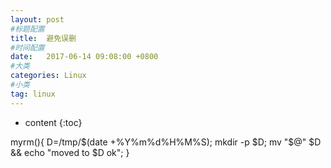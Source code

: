 ```yaml
---
layout: post
#标题配置
title:  避免误删
#时间配置
date:   2017-06-14 09:08:00 +0800
#大类
categories: Linux
#小类
tag: linux
---
```


* content
{:toc}


myrm(){ D=/tmp/$(date +%Y%m%d%H%M%S); mkdir -p $D; mv "$@" $D && echo "moved to $D ok"; }
